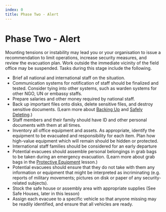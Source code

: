 ```yaml
---
index: 0
title: Phase Two - Alert
---
```

# Phase Two - Alert

Mounting tensions or instability may lead you or your organisation to issue a recommendation to limit operations, increase security measures, and review the evacuation plan.  Work outside the immediate vicinity of the field office may be suspended.  Tasks during this stage include the following.

*   Brief all national and international staff on the situation.
*   Communication systems for notification of staff should be finalized and tested.  Consider tying into other systems, such as warden systems for other NGO, UN or embassy staffs.
*   Prepare salaries and other money required by national staff.
*   Back up important files onto disks, delete sensitive files, and destroy sensitive documents.  (Learn more about [Backing Up](umbrella://lesson/backing-up/1) and [Safely Deleting](umbrella://lesson/safely-deleting).)
*   Staff members and their family should have ID and other personal documents with them at all times.
*   Inventory all office equipment and assets.  As appropriate, identify the equipment to be evacuated and responsibility for each item.  Plan how high-value equipment which will remain should be hidden or protected.
*   International staff families should be considered for an early departure
*   Potential evacuees should assemble personal belongings in grab bags to be taken during an emergency evacuation. (Learn more about grab bags in the [Protective Equipment](umbrella://lesson/protective-equipment) lesson.)
*   Potential evacuees should ensure that they do not take with them any information or equipment that might be interpreted as incriminating (e.g. reports of military movements; pictures on disk or paper of any security-related subjects).
*   Stock the safe house or assembly area with appropriate supplies (See Safe Houses, later in this lesson)
*   Assign each evacuee to a specific vehicle so that anyone missing may be readily identified, and ensure that all vehicles are ready.